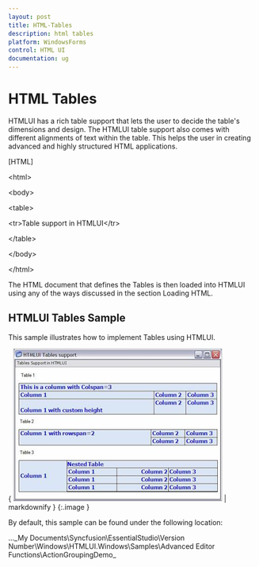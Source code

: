 ```yaml
---
layout: post
title: HTML-Tables
description: html tables
platform: WindowsForms
control: HTML UI
documentation: ug
---
```


# HTML Tables

HTMLUI has a rich table support that lets the user to decide the table's dimensions and design. The HTMLUI table support also comes with different alignments of text within the table. This helps the user in creating advanced and highly structured HTML applications.



[HTML]



&lt;html&gt;

&lt;body&gt;

&lt;table&gt;

&lt;tr&gt;<td>Table support in HTMLUI</td>&lt;/tr&gt;

&lt;/table&gt;

&lt;/body&gt;

&lt;/html&gt;



The HTML document that defines the Tables is then loaded into HTMLUI using any of the ways discussed in the section Loading HTML.

## HTMLUI Tables Sample

This sample illustrates how to implement Tables using HTMLUI.



{ ![](HTML-Tables_images/HTML-Tables_img1.jpeg) | markdownify }
{:.image }




By default, this sample can be found under the following location:

...\_My Documents\Syncfusion\EssentialStudio\Version Number\Windows\HTMLUI.Windows\Samples\Advanced Editor Functions\ActionGroupingDemo_



